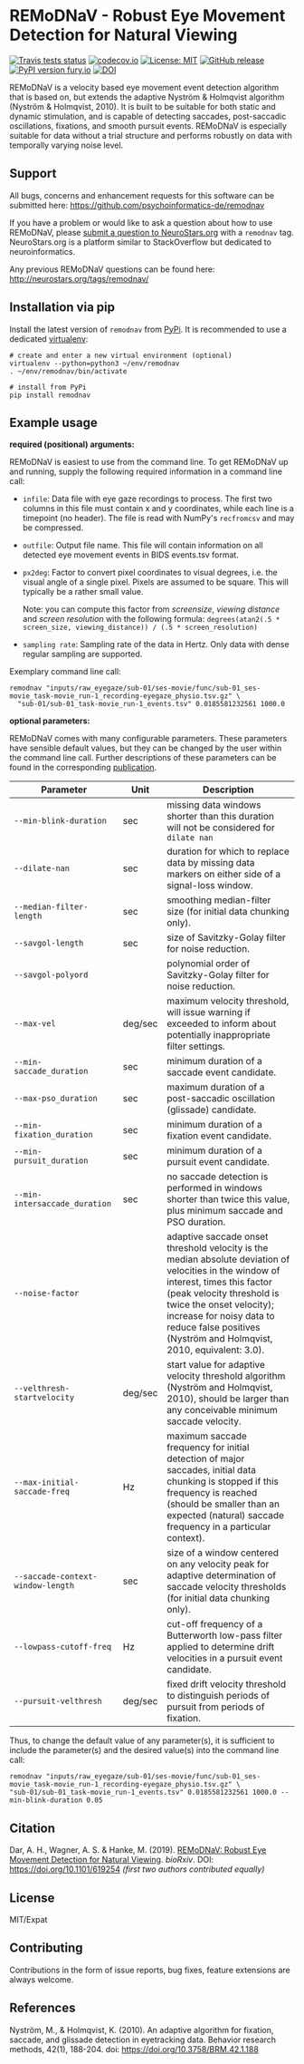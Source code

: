 # REMoDNaV - Robust Eye Movement Detection for Natural Viewing

[![Travis tests status](https://secure.travis-ci.org/psychoinformatics-de/remodnav.png?branch=master)](https://travis-ci.org/psychoinformatics-de/remodnav) [![codecov.io](https://codecov.io/github/psychoinformatics-de/remodnav/coverage.svg?branch=master)](https://codecov.io/github/psychoinformatics-de/remodnav?branch=master) [![License: MIT](https://img.shields.io/badge/License-MIT-yellow.svg)](https://opensource.org/licenses/MIT) [![GitHub release](https://img.shields.io/github/release/psychoinformatics-de/remodnav.svg)](https://GitHub.com/psychoinformatics-de/remodnav/releases/) [![PyPI version fury.io](https://badge.fury.io/py/remodnav.svg)](https://pypi.python.org/pypi/remodnav/) [![DOI](https://zenodo.org/badge/147316247.svg)](https://zenodo.org/badge/latestdoi/147316247)

REMoDNaV is a velocity based eye movement event detection algorithm that is based on, but
extends the adaptive Nyström & Holmqvist algorithm (Nyström & Holmqvist, 2010).
It is built to be suitable for both static and dynamic stimulation, and is
capable of detecting saccades, post-saccadic oscillations, fixations, and smooth
pursuit events. REMoDNaV is especially suitable for data without a trial structure
and performs robustly on data with temporally varying noise level.


## Support

All bugs, concerns and enhancement requests for this software can be submitted here:
https://github.com/psychoinformatics-de/remodnav

If you have a problem or would like to ask a question about how to use REMoDNaV,
please [submit a question to
NeuroStars.org](https://neurostars.org/new-topic?body=-%20Please%20describe%20the%20problem.%0A-%20What%20steps%20will%20reproduce%20the%20problem%3F%0A-%20What%20version%20of%20REMoDNaV%20are%20you%20using%3F%20On%20what%20operating%20system%20%3F%0A-%20Please%20provide%20any%20additional%20information%20below.%0A-%20Have%20you%20had%20any%20luck%20using%20REMoDNaV%20before%3F%20%28Sometimes%20we%20get%20tired%20of%20reading%20bug%20reports%20all%20day%20and%20a%20lil'%20positive%20end%20note%20does%20wonders%29&tags=remodnav)
with a ``remodnav`` tag.  NeuroStars.org is a platform similar to StackOverflow
but dedicated to neuroinformatics.

Any previous REMoDNaV questions can be found here:
http://neurostars.org/tags/remodnav/


## Installation via pip

Install the latest version of `remodnav` from
[PyPi](https://pypi.org/project/remodnav). It is recommended to use
a dedicated [virtualenv](https://virtualenv.pypa.io):

    # create and enter a new virtual environment (optional)
    virtualenv --python=python3 ~/env/remodnav
    . ~/env/remodnav/bin/activate

    # install from PyPi
    pip install remodnav


## Example usage

**required (positional) arguments:**

REMoDNaV is easiest to use from the command line.
To get REMoDNaV up and running, supply the following required information in a
command line call:
- ``infile``: Data file with eye gaze recordings to process. The first two columns
  in this file must contain x and y coordinates, while each line is a timepoint
  (no header). The file is read with NumPy's ``recfromcsv`` and may be compressed.
- ``outfile``: Output file name. This file will contain information on all detected
  eye movement events in BIDS events.tsv format.
- ``px2deg``: Factor to convert pixel coordinates to visual degrees, i.e. the visual
  angle of a single pixel. Pixels are assumed to be square. This will typically be a
  rather small value.

  Note: you can compute this factor from *screensize*,
  *viewing distance* and *screen resolution* with the following formula:
  ``degrees(atan2(.5 * screen_size, viewing_distance)) / (.5 * screen_resolution)``
- ``sampling rate``: Sampling rate of the data in Hertz. Only data with dense regular
  sampling are supported.

Exemplary command line call:

    remodnav "inputs/raw_eyegaze/sub-01/ses-movie/func/sub-01_ses-movie_task-movie_run-1_recording-eyegaze_physio.tsv.gz" \
      "sub-01/sub-01_task-movie_run-1_events.tsv" 0.0185581232561 1000.0

**optional parameters:**

REMoDNaV comes with many configurable parameters. These parameters have sensible default values,
but they can be changed by the user within the command line call.
Further descriptions of these parameters can be found in the corresponding [publication](yettolink).

| Parameter | Unit   | Description                                                                              |
| -------------------------- | ------ | ---------------------------------------------------------------------------------------- |
| ``--min-blink-duration``| sec |  missing data windows shorter than this duration will not be considered for ``dilate nan``|
| ``--dilate-nan``| sec | duration for which to replace data by missing data markers on either side of a signal-loss window. |
| ``--median-filter-length``| sec | smoothing median-filter size (for initial data chunking only).|
| ``--savgol-length``| sec | size of Savitzky-Golay filter for noise reduction. |
| ``--savgol-polyord``| | polynomial order of Savitzky-Golay filter for noise reduction. |
| ``--max-vel``| deg/sec | maximum velocity threshold, will issue warning if exceeded to inform about potentially inappropriate filter settings. |
| ``--min-saccade_duration``| sec | minimum duration of a saccade event candidate. |
| ``--max-pso_duration``| sec | maximum duration of a post-saccadic oscillation (glissade) candidate. |
| ``--min-fixation_duration``| sec | minimum duration of a fixation event candidate. |
| ``--min-pursuit_duration``| sec | minimum duration of a pursuit event candidate. |
| ``--min-intersaccade_duration``| sec | no saccade detection is performed in windows shorter than twice this value, plus minimum saccade and PSO duration. |
| ``--noise-factor`` |  | adaptive saccade onset threshold velocity is the median absolute deviation of velocities in the window of interest, times this factor (peak velocity threshold is twice the onset velocity); increase for noisy data to reduce false positives (Nyström and Holmqvist, 2010, equivalent: 3.0). |
| ``--velthresh-startvelocity``| deg/sec | start value for adaptive velocity threshold algorithm (Nyström and Holmqvist, 2010), should be larger than any conceivable minimum saccade velocity. |
| ``--max-initial-saccade-freq``| Hz | maximum saccade frequency for initial detection of major saccades, initial data chunking is stopped if this frequency is reached (should be smaller than an expected (natural) saccade frequency in a particular context).|
| ``--saccade-context-window-length``| sec | size of a window centered on any velocity peak for adaptive determination of saccade velocity thresholds (for initial data chunking only). |
| ``--lowpass-cutoff-freq``| Hz | cut-off frequency of a Butterworth low-pass filter applied to determine drift velocities in a pursuit event candidate. |
| ``--pursuit-velthresh``| deg/sec | fixed drift velocity threshold to distinguish periods of pursuit from periods of fixation. |

Thus, to change the default value of any parameter(s), it is sufficient to include the parameter(s) and
the desired value(s) into the command line call:

    remodnav "inputs/raw_eyegaze/sub-01/ses-movie/func/sub-01_ses-movie_task-movie_run-1_recording-eyegaze_physio.tsv.gz" \
    "sub-01/sub-01_task-movie_run-1_events.tsv" 0.0185581232561 1000.0 --min-blink-duration 0.05


## Citation

Dar, A. H., Wagner, A. S. & Hanke, M. (2019). [REMoDNaV: Robust Eye Movement Detection for Natural Viewing](https://doi.org/10.1101/619254). *bioRxiv*. DOI: https://doi.org/10.1101/619254
*(first two authors contributed equally)*

## License

MIT/Expat


## Contributing

Contributions in the form of issue reports, bug fixes, feature extensions are always
welcome.


## References

Nyström, M., & Holmqvist, K. (2010). An adaptive algorithm for fixation, saccade, and glissade detection in eyetracking data. Behavior research methods, 42(1), 188-204. doi: https://doi.org/10.3758/BRM.42.1.188
